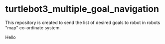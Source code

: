 # turtlebot3_multiple_goal_navigation
This repository is created to send the list of desired goals to robot in robots "map" co-ordinate system.

Hello
